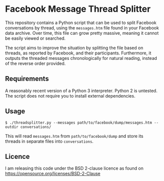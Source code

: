 # Facebook Message Thread Splitter

This repository contains a Python script that can be used to split Facebook conversations by thread, using the `messages.htm` file found in your Facebook data archive. Over time, this file can grow pretty massive, meaning it cannot be easily viewed or searched.

The script aims to improve the situation by splitting the file based on threads, as reported by Facebook, and their participants. Furthermore, it outputs the threaded messages chronologically for natural reading, instead of the reverse order provided.

## Requirements

A reasonably recent version of a Python 3 interpreter. Python 2 is untested. The script does not require you to install external dependencies.

## Usage
```
$ ./threadsplitter.py --messages path/to/facebook/dump/messages.htm --outdir conversations/
```

This will read `messages.htm` from `path/to/facebook/dump` and store its threads in separate files into `conversations`.

## Licence

I am releasing this code under the BSD 2-clause licence as found on https://opensource.org/licenses/BSD-2-Clause
